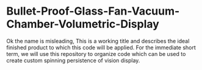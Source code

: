 # Bullet-Proof-Glass-Fan-Vacuum-Chamber-Volumetric-Display
Ok the name is misleading, This is a working title and describes the ideal finished product to which this code will be applied. For the immediate short term, we will use this repository to organize code which can be used to create custom spinning persistence of vision display. 
